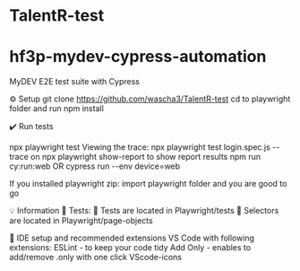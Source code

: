 # TalentR-test
# hf3p-mydev-cypress-automation

MyDEV  E2E test suite with Cypress


⚙️ Setup
git clone https://github.com/wascha3/TalentR-test
cd to playwright folder and run npm install

✔️ Run tests

npx playwright test
Viewing the trace: 
npx playwright test login.spec.js --trace on 
npx playwright show-report to show report results
npm run cy:run:web OR cypress run --env device=web


If you installed playwright zip:
import playwright folder and you are good to go

💡 Information
🧪 Tests:
📁 Tests are located in Playwright/tests
📁 Selectors are located in Playwright/page-objects 


💠 IDE setup and recommended extensions
VS Code with following extensions:
ESLint - to keep your code tidy
Add Only - enables to add/remove .only with one click VScode-icons

